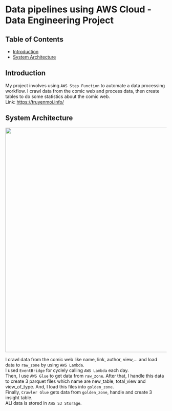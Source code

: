 # Data pipelines using AWS Cloud - Data Engineering Project

## Table of Contents

- [Introduction](#introduction)
- [System Architecture](#system-architecture)

## Introduction

My project involves using `AWS Step Function` to automate a data processing workflow. I crawl data from the comic web and process data, then create tables to do some statistics about the comic web. <br>
Link: https://truyenmoi.info/

## System Architecture

<img src="img/workflow.jpeg" width="700">

I crawl data from the comic web like name, link, author, view,... and load data to `raw_zone` by using `AWS Lambda`. <br>
I used `EventBridge` for cyclely calling `AWS Lambda` each day. <br>
Then, I use `AWS Glue` to get data from `raw_zone`. After that, I handle this data to create 3 parquet files which name are new_table, total_view and view_of_type. And, I load this files into `golden_zone`. <br>
Finally, `Crawler Glue` gets data from `golden_zone`, handle and create 3 insight table. <br>
ALl data is stored in `AWS S3 Storage`.
